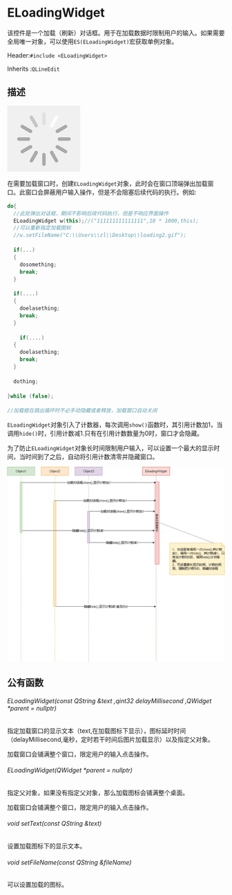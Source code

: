 # ELoadingWidget

该控件是一个加载（刷新）对话框。用于在加载数据时限制用户的输入。如果需要全局唯一对象，可以使用`ES(ELoadingWidget)`宏获取单例对象。

Header:`#include <ELoadingWidget>`

Inherits :`QLineEdit`

## 描述

![image-20230209010722092](images/ELoadingWidget.png)

在需要加载窗口时，创建`ELoadingWidget`对象，此时会在窗口顶端弹出加载窗口。此窗口会屏蔽用户输入操作，但是不会阻塞后续代码的执行。例如:

```cpp
do{
  //此处弹出对话框，期间不影响后续代码执行，但是不响应界面操作
  ELoadingWidget w(this);//("111111111111111",10 * 1000,this);
  //可以重新指定加载图标
  //w.setFileName("C:\\Users\\zl\\Desktop\\loading2.gif");
  
  if(...)
  {
    dosomething;
    break;
  }
  
  if(....)
  {
    doelasething;
    break;
  }
  
    if(....)
  {
    doelasething;
    break;
  }
  
  dothing;

}while (false);

//加载框在跳出循环时不必手动隐藏或者释放，加载窗口自动关闭
```

`ELoadingWidget`对象引入了计数器，每次调用`show()`函数时，其引用计数加1，当调用`hide()`时，引用计数减1.只有在引用计数数量为0时，窗口才会隐藏。

为了防止`ELoadingWidget`对象长时间限制用户输入，可以设置一个最大的显示时间，当时间到了之后，自动将引用计数清零并隐藏窗口。

![](images/ELoadingWidget_lifeline.png)

##  公有函数

###### ELoadingWidget(const QString &text ,qint32 delayMillisecond ,QWidget *parent = nullptr)

指定加载窗口的显示文本（text,在加载图标下显示），图标延时时间（delayMillisecond,毫秒，定时若干时间后图片加载显示）以及指定父对象。

加载窗口会铺满整个窗口，限定用户的输入点击操作。

###### ELoadingWidget(QWidget *parent = nullptr)

指定父对象，如果没有指定父对象，那么加载图标会铺满整个桌面。

加载窗口会铺满整个窗口，限定用户的输入点击操作。

###### void setText(const QString &text)

设置加载图标下的显示文本。

###### void setFileName(const QString &fileName)

可以设置加载的图标。